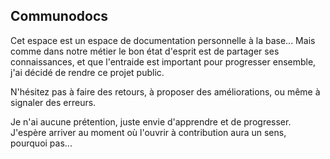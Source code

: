 ## Communodocs

Cet espace est un espace de documentation personnelle à la base... Mais comme dans notre métier le bon état d'esprit est de partager ses connaissances, et que l'entraide est important pour progresser ensemble, j'ai décidé de rendre ce projet public.

N'hésitez pas à faire des retours, à proposer des améliorations, ou même à signaler des erreurs.

Je n'ai aucune prétention, juste envie d'apprendre et de progresser. J'espère arriver au moment où l'ouvrir à contribution aura un sens, pourquoi pas...